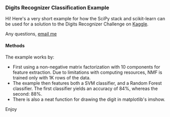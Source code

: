 ### Digits Recognizer Classification Example

Hi! Here's a very short example for how the SciPy stack and scikit-learn can be used for a solution to the Digits Recognizer Challenge on [Kaggle](www.kaggle.com).

Any questions, [email me](mailto:turkmen.ac@gmail.com)

#### Methods

The example works by:
- First using a non-negative matrix factorization with 10 components for feature extraction. Due to limitations with computing resources, NMF is trained only with 1K rows of the data.
- The example then features both a SVM classifier, and a Random Forest classifier. The first classifier yields an accuracy of 84%, whereas the second: 88%.
- There is also a neat function for drawing the digit in matplotlib's imshow.

Enjoy 
